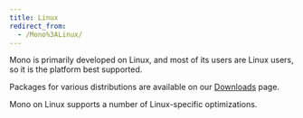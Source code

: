 ```yaml
---
title: Linux
redirect_from:
  - /Mono%3ALinux/
---
```


Mono is primarily developed on Linux, and most of its users are Linux users, so it is the platform best supported.

Packages for various distributions are available on our [Downloads](/download/) page.

Mono on Linux supports a number of Linux-specific optimizations.

